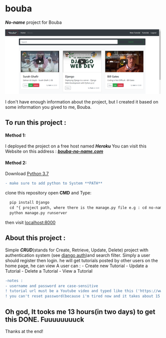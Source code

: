 # bouba
***No-name*** project for Bouba

![ScreenShot](https://github.com/A-Arari/bouba/blob/master/preview.PNG)

I don't have enough information about the project, but I created it based on some information you gived to me, Bouba.

## To run this project :
  #### Method 1:
  
  I deployed the project on a free host named ***Heroku***
  You can visit this Website on this address : ***[bouba-no-name.com](https://bouba-no-name.herokuapp.com/)***
  
  #### Method 2:
  
  Download [Python 3.7](https://www.python.org/downloads/)
  ```diff
  - make sure to add python to System **PATH** 
  ```
  clone this repository
  open **CMD** and Type:
  
  ```diff
    pip install Django
    cd "{ project path, where there is the manage.py file e.g : cd no-name}"
    python manage.py runserver
  ```
then visit [localhost:8000](https://127.0.0.1:8000)

## About this project :
  Simple ***CRUD***(stands for Create, Retrieve, Update, Delete) project with authentication system (see [django auth](https://docs.djangoproject.com/en/3.0/topics/auth/default/))and search filter.
  Simply a user should register then login. he will get tutorials posted by other users on the home page, he can view
  A user can :
    - Create new Tutorial
    - Update a Tutorial
    - Delete a Tutorial
    - View a Tutorial
    
```diff    
-notes :
- username and password are case-sensitive
! tutorial url must be a Youtube video and typed like this ('https://www.youtube.com/watch?v=5xInN-fZNnE' OR only the ID 'v=5xInN-fZNnE)
! you can't reset password(because i'm tired now and it takes about 15 minutes with django to get is done)
```

## Oh god, It tooks me 13 hours(in two days) to get this DONE. Fuuuuuuuuck

Thanks at the end!

